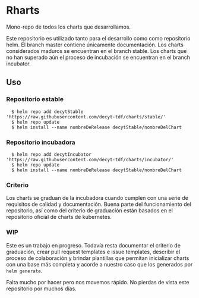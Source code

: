 # Rharts
Mono-repo de todos los charts que desarrollamos.

Este repositorio es utilizado tanto para el desarrollo como como repositorio helm.
El branch master contiene únicamente documentación.
Los charts considerados maduros se encuentran en el branch stable.
Los charts que no han superado aún el proceso de incubación se encuentran en el branch incubator.

## Uso

### Repositorio estable

```
  $ helm repo add decytStable 'https://raw.githubusercontent.com/decyt-tdf/charts/stable/'
  $ helm repo update
  $ helm install --name nombreDeRelease decytStable/nombreDelChart
```

### Repositorio incubadora

```
  $ helm repo add decytIncubator 'https://raw.githubusercontent.com/decyt-tdf/charts/incubator/'
  $ helm repo update
  $ helm install --name nombreDeRelease decytStable/nombreDelChart
```

### Criterio

Los charts se graduan de la incubadora cuando cumplen con una serie de requisitos de calidad y documentación.
Buena parte del funcionamiento del repositorio, así como del criterio de graduación están basados en el repositorio oficial de charts de kubernetes.

### WIP

Este es un trabajo en progreso. Todavía resta documentar el criterio de graduación, crear pull request templates e issue templates, describir el proceso de colaboración y brindar plantillas que permitan inicializar charts con una base más completa y acorde a nuestro caso que los generados por `helm generate`.

Falta mucho por hacer pero nos movemos rápido. No pierdas de vista este repositorio por muchos días.
